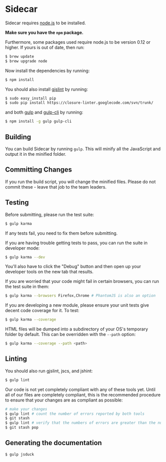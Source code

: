 # Sidecar

Sidecar requires [node.js][nodejs] to be installed.

**Make sure you have the `npm` package.**

Furthermore, some packages used require node.js to be version 0.12 or higher. If yours is out of date, then run:

```bash
$ brew update
$ brew upgrade node
```

Now install the dependencies by running:

```bash
$ npm install
```

You should also install [gjslint][gjslint] by running:

```bash
$ sudo easy_install pip
$ sudo pip install https://closure-linter.googlecode.com/svn/trunk/
```

and both [gulp][gulp] and [gulp-cli][gulp-cli] by running:

```bash
$ npm install -g gulp gulp-cli
```

## Building

You can build Sidecar by running `gulp`. This will minify all the JavaScript and output it in the minified
folder.

## Committing Changes

If you run the build script, you will change the minified files. Please do not commit these - leave that job to the
team leaders.

## Testing

Before submitting, please run the test suite:

```bash
$ gulp karma
```

If any tests fail, you need to fix them before submitting.

If you are having trouble getting tests to pass, you can run the suite in developer mode:

```bash
$ gulp karma --dev
```

You'll also have to click the "Debug" button and then open up your developer tools on the new tab that results.

If you are worried that your code might fail in certain browsers, you can run the test suite in them:

```bash
$ gulp karma --browsers Firefox,Chrome # PhantomJS is also an option
```

If you are developing a new module, please ensure your unit tests give decent code coverage for it.
To test:

```bash
$ gulp karma --coverage
```

HTML files will be dumped into a subdirectory of your OS's temporary folder by default.
This can be overridden with the `--path` option:

```bash
$ gulp karma --coverage --path <path>
```

## Linting

You should also run gjslint, jscs, and jshint:

```bash
$ gulp lint
```

Our code is not yet completely compliant with any of these tools yet.
Until all of our files are completely compliant, this is the recommended
procedure to ensure that your changes are as compliant as possible:

```bash
# make your changes
$ gulp lint # count the number of errors reported by both tools
$ git stash
$ gulp lint # verify that the numbers of errors are greater than the numbers from before
$ git stash pop
```

## Generating the documentation

```bash
$ gulp jsduck
```

[nodejs]: http://nodejs.org
[gjslint]: https://developers.google.com/closure/utilities/
[gulp]: https://github.com/gulpjs/gulp
[gulp-cli]: https://github.com/gulpjs/gulp-cli
